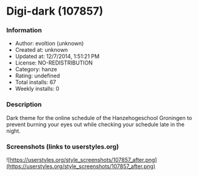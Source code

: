 # Digi-dark (107857)

### Information
- Author: evoltion (unknown)
- Created at: unknown
- Updated at: 12/7/2014, 1:51:21 PM
- License: NO-REDISTRIBUTION
- Category: hanze
- Rating: undefined
- Total installs: 67
- Weekly installs: 0


### Description
Dark theme for the online schedule of the Hanzehogeschool Groningen to prevent burning your eyes out while checking your schedule late in the night.


### Screenshots (links to userstyles.org)
![https://userstyles.org/style_screenshots/107857_after.png](https://userstyles.org/style_screenshots/107857_after.png)


